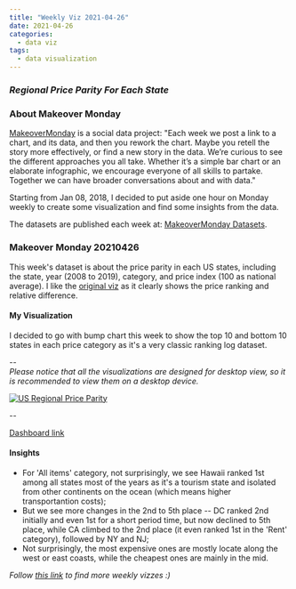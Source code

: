 ```yaml
---
title: "Weekly Viz 2021-04-26"
date: 2021-04-26
categories:
  - data viz
tags:
  - data visualization
---
```


### *Regional Price Parity For Each State*


### About Makeover Monday

[MakeoverMonday](http://www.makeovermonday.co.uk/) is a social data project:
"Each week we post a link to a chart, and its data, and then you rework the chart.
Maybe you retell the story more effectively, or find a new story in the data.
We’re curious to see the different approaches you all take. Whether it’s a simple bar chart or an elaborate infographic, we encourage everyone of all skills to partake.
Together we can have broader conversations about and with data."

Starting from Jan 08, 2018, I decided to put aside one hour on Monday weekly to create some visualization and find some insights from the data.

The datasets are published each week at: [MakeoverMonday Datasets](http://www.makeovermonday.co.uk/data/).

### Makeover Monday 20210426

This week's dataset is about the price parity in each US states, including the state, year (2008 to 2019), category, and price index (100 as national average). I like the [original viz](https://howmuch.net/articles/regional-price-parities-by-state) as it clearly shows the price ranking and relative difference.  

#### My Visualization

I decided to go with bump chart this week to show the top 10 and bottom 10 states in each price category as it's a very classic ranking log dataset.  

--  
*Please notice that all the visualizations are designed for desktop view, so it is recommended to view them on a desktop device.*  

<div class='tableauPlaceholder' id='viz1619491150547' style='position: relative'>
  <noscript><a href='#'>
    <img alt='US Regional Price Parity ' src='https:&#47;&#47;public.tableau.com&#47;static&#47;images&#47;Ma&#47;MakeOverMonday20210426USRegionalPriceParity&#47;USRegionalPriceParity&#47;1_rss.png' style='border: none' />
    </a></noscript>
  <object class='tableauViz'  style='display:none;'>
    <param name='host_url' value='https%3A%2F%2Fpublic.tableau.com%2F' />
    <param name='embed_code_version' value='3' />
    <param name='site_root' value='' />
    <param name='name' value='MakeOverMonday20210426USRegionalPriceParity&#47;USRegionalPriceParity' />
    <param name='tabs' value='no' />
    <param name='toolbar' value='yes' />
    <param name='static_image' value='https:&#47;&#47;public.tableau.com&#47;static&#47;images&#47;Ma&#47;MakeOverMonday20210426USRegionalPriceParity&#47;USRegionalPriceParity&#47;1.png' />
    <param name='animate_transition' value='yes' />
    <param name='display_static_image' value='yes' />
    <param name='display_spinner' value='yes' />
    <param name='display_overlay' value='yes' />
    <param name='display_count' value='yes' />
    <param name='language' value='en' />
    <param name='filter' value='publish=yes' />
  </object></div>           
  <script type='text/javascript'>     
  var divElement = document.getElementById('viz1619491150547');      
  var vizElement = divElement.getElementsByTagName('object')[0];               
  if ( divElement.offsetWidth > 800 ) { vizElement.style.width='800px';vizElement.style.height='1027px';} else if ( divElement.offsetWidth > 500 ) { vizElement.style.width='800px';vizElement.style.height='1027px';} else { vizElement.style.width='100%';vizElement.style.height='777px';}         
  var scriptElement = document.createElement('script');     
  scriptElement.src = 'https://public.tableau.com/javascripts/api/viz_v1.js';    
  vizElement.parentNode.insertBefore(scriptElement, vizElement);            
</script>

--  

[Dashboard link](https://public.tableau.com/views/MakeOverMonday20210426USRegionalPriceParity/USRegionalPriceParity?:language=en&:display_count=y&publish=yes&:origin=viz_share_link)

#### Insights
* For 'All items' category, not surprisingly, we see Hawaii ranked 1st among all states most of the years as it's a tourism state and isolated from other continents on the ocean (which means higher transportantion costs);  
* But we see more changes in the 2nd to 5th place -- DC ranked 2nd initially and even 1st for a short period time, but now declined to 5th place, while CA climbed to the 2nd place (it even ranked 1st in the 'Rent' category), followed by NY and NJ;  
* Not surprisingly, the most expensive ones are mostly locate along the west or east coasts, while the cheapest ones are mainly in the mid.  


*Follow [this link](https://yudong-94.github.io/personal-website/project/WeeklyViz2021/) to find more weekly vizzes :)*